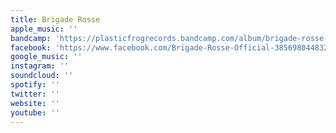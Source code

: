 ```yaml
---
title: Brigade Rosse
apple_music: ''
bandcamp: 'https://plasticfrogrecords.bandcamp.com/album/brigade-rosse-nachts-am-fenster'
facebook: 'https://www.facebook.com/Brigade-Rosse-Official-385698044832756'
google_music: ''
instagram: ''
soundcloud: ''
spotify: ''
twitter: ''
website: ''
youtube: ''
---
```

